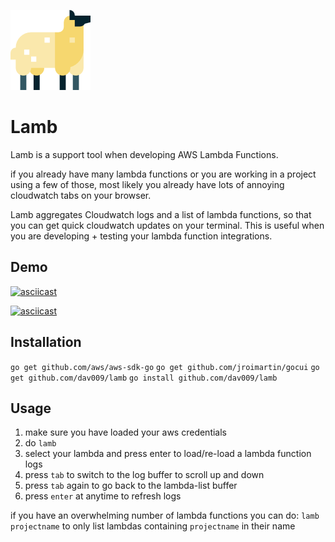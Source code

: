 ![](https://github.com/dav009/lamb/raw/master/sheep.png)

# Lamb

Lamb is a support tool when developing AWS Lambda Functions.


if you already have many lambda functions or you are working in a project using 
a few of those, most likely you already have lots of annoying cloudwatch tabs on your browser.

Lamb aggregates Cloudwatch logs and a list of lambda functions, so that you can get quick cloudwatch updates on your terminal.
This is useful when you are developing + testing your lambda function integrations.

## Demo

[![asciicast](https://asciinema.org/a/fP11ggkj7bbkYXjLmh9AsJwvL.png)](https://asciinema.org/a/fP11ggkj7bbkYXjLmh9AsJwvL)

[![asciicast](https://asciinema.org/a/hB1TVgZSwlKkiWiFkSDdmD0wT.png)](https://asciinema.org/a/hB1TVgZSwlKkiWiFkSDdmD0wT)



## Installation

`go get github.com/aws/aws-sdk-go`
`go get github.com/jroimartin/gocui`
`go get github.com/dav009/lamb`
`go install github.com/dav009/lamb`

## Usage


1. make sure you have loaded your aws credentials
2. do `lamb`
3. select your lambda and press enter to load/re-load a lambda function logs
4. press `tab` to switch to the log buffer to scroll up and down
5. press `tab` again to go back to the lambda-list buffer
6. press `enter` at anytime to refresh logs

if you have an overwhelming number of lambda functions you can do:
`lamb projectname` to only list lambdas containing `projectname` in their name
